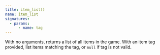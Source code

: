 ```yaml
---
title: item_list()
name: item_list
signatures:
  - params:
      - name: tag
---
```


With no arguments, returns a list of all items in the game. With an item tag
provided, list items matching the tag, or `null` if tag is not valid.
